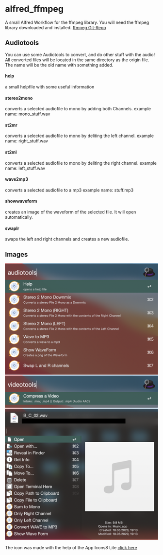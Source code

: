 # alfred_ffmpeg
A small Alfred Workflow for the ffmpeg library.
You will need the ffmpeg library downloaded and installed. [ffmpeg Git-Repo](https://github.com/FFmpeg/FFmpeg)

## Audiotools

You can use some Audiotools to convert, and do other stuff with the audio!
All converted files will be located in the same directory as the origin file. The name will be the old name with something added.

#### help

a small helpfile with some useful information


#### stereo2mono

converts a selected audiofile to mono by adding both Channels.
example name: mono_stuff.wav


#### st2mr

converts a selected audiofile to mono by deliting the left channel.
example name: right_stuff.wav


#### st2ml

converts a selected audiofile to mono by deliting the right channel.
example name: left_stuff.wav


#### wave2mp3

converts a selected audiofile to a mp3
example name: stuff.mp3


#### showwaveform

creates an image of the waveform of the selected file. It will open automatically.


#### swaplr

swaps the left and right channels and creates a new audiofile.

## Images

![Image of Screenshot 1](/images/audiotools1.png)
![Image of Screenshot 2](/images/audiotools2.png)
![Image of Screenshot 3](/images/audiotools3.png)


The icon was made with the help of the App Icons8 Lite [click here](https://icons8.com/)
